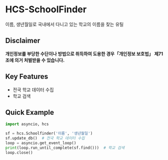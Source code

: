 # HCS-SchoolFinder
이름, 생년월일로 국내에서 다니고 있는 학교의 이름을 찾는 유틸

## Disclaimer
**개인정보를 부당한 수단이나 방법으로 취득하여 도용한 경우「개인정보 보호법」 제71조에 의거 처벌받을 수 있습니다.**

## Key Features
+ 전국 학교 데이터 수집
+ 학교 검색

## Quick Example
```py
import asyncio, hcs

sf = hcs.Schoolfinder('이름', '생년월일')
sf.update_db()  # 전국 학교 데이터 수집
loop = asyncio.get_event_loop()
print(loop.run_until_complete(sf.find()))  # 학교 검색
loop.close()
```
